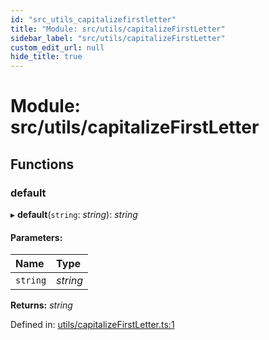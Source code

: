 ```yaml
---
id: "src_utils_capitalizefirstletter"
title: "Module: src/utils/capitalizeFirstLetter"
sidebar_label: "src/utils/capitalizeFirstLetter"
custom_edit_url: null
hide_title: true
---
```


# Module: src/utils/capitalizeFirstLetter

## Functions

### default

▸ **default**(`string`: *string*): *string*

#### Parameters:

| Name | Type |
| :------ | :------ |
| `string` | *string* |

**Returns:** *string*

Defined in: [utils/capitalizeFirstLetter.ts:1](https://github.com/xr3ngine/xr3ngine/blob/7e8e151f1/packages/common/src/utils/capitalizeFirstLetter.ts#L1)
